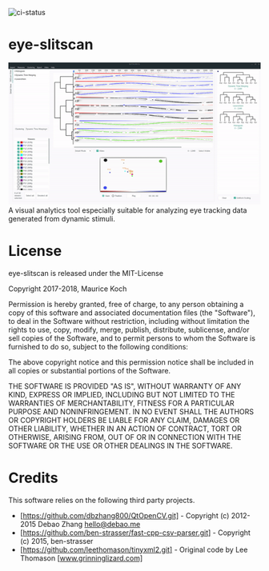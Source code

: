 ![ci-status](https://travis-ci.org/Maurice189/eye-slitscan.svg?branch=master)

# eye-slitscan
![Teaser gif of tool in action](teaser.gif)
A visual analytics tool especially suitable for analyzing eye tracking data generated from dynamic stimuli.

# License
eye-slitscan is released under the MIT-License

Copyright 2017-2018, Maurice Koch

Permission is hereby granted, free of charge, to any person obtaining a copy of this software and associated documentation files (the "Software"), to deal in the Software without restriction, including without limitation the rights to use, copy, modify, merge, publish, distribute, sublicense, and/or sell copies of the Software, and to permit persons to whom the Software is furnished to do so, subject to the following conditions:

The above copyright notice and this permission notice shall be included in all copies or substantial portions of the Software.

THE SOFTWARE IS PROVIDED "AS IS", WITHOUT WARRANTY OF ANY KIND, EXPRESS OR IMPLIED, INCLUDING BUT NOT LIMITED TO THE WARRANTIES OF MERCHANTABILITY, FITNESS FOR A PARTICULAR PURPOSE AND NONINFRINGEMENT. IN NO EVENT SHALL THE AUTHORS OR COPYRIGHT HOLDERS BE LIABLE FOR ANY CLAIM, DAMAGES OR OTHER LIABILITY, WHETHER IN AN ACTION OF CONTRACT, TORT OR OTHERWISE, ARISING FROM, OUT OF OR IN CONNECTION WITH THE SOFTWARE OR THE USE OR OTHER DEALINGS IN THE SOFTWARE.

# Credits
This software relies on the following third party projects.
* [https://github.com/dbzhang800/QtOpenCV.git] - Copyright (c) 2012-2015 Debao Zhang <hello@debao.me>
* [https://github.com/ben-strasser/fast-cpp-csv-parser.git] - Copyright (c) 2015, ben-strasser
* [https://github.com/leethomason/tinyxml2.git] - Original code by Lee Thomason [www.grinninglizard.com]



